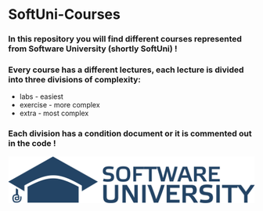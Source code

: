 # SoftUni-Courses


### In this repository you will find different courses represented from Software University (shortly SoftUni) !
 
### Every course has a different lectures, each lecture is divided into three divisions of complexity:

* labs - easiest
* exercise - more complex 
* extra - most complex

### Each division has a condition document or it is commented out in the code !
![alt text](softuni.png)
